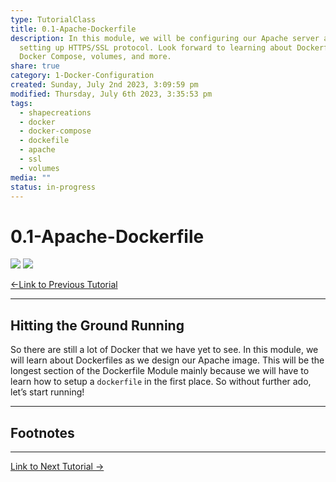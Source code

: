 ```yaml
---  
type: TutorialClass  
title: 0.1-Apache-Dockerfile  
description: In this module, we will be configuring our Apache server and  
  setting up HTTPS/SSL protocol. Look forward to learning about Dockerfiles,  
  Docker Compose, volumes, and more.  
share: true  
category: 1-Docker-Configuration  
created: Sunday, July 2nd 2023, 3:09:59 pm  
modified: Thursday, July 6th 2023, 3:35:53 pm  
tags:  
  - shapecreations  
  - docker  
  - docker-compose  
  - dockefile  
  - apache  
  - ssl  
  - volumes  
media: ""  
status: in-progress  
---  
```

  
  
# 0.1-Apache-Dockerfile  
  
![](https://img.shields.io/badge/-Apache-D22128?logo=apache&logoColor=white&style=plastic) ![](https://img.shields.io/badge/-OpenSSL-721412?logo=openssl&logoColor=white&style=plastic)    
  
[←Link to Previous Tutorial](.md#)  
  
---  
  
## Hitting the Ground Running  
  
So there are still a lot of Docker that we have yet to see. In this module, we will learn about Dockerfiles as we design our Apache image. This will be the longest section of the Dockerfile Module mainly because we will have to learn how to setup a `dockerfile` in the first place. So without further ado, let’s start running!  
  
  
  
---  
  
## Footnotes  
  
---  
  
[Link to Next Tutorial →](.md#)  
